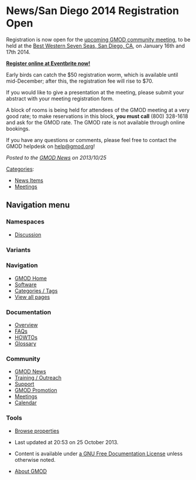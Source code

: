 



<span id="top"></span>




# <span dir="auto">News/San Diego 2014 Registration Open</span>









Registration is now open for the [upcoming GMOD community
meeting](../Jan_2014_GMOD_Meeting "Jan 2014 GMOD Meeting"), to be held
at the <a href="http://www.bw7seas.com/" class="external text"
rel="nofollow">Best Western Seven Seas, San Diego, CA</a>, on January
16th and 17th 2014.

**<a href="https://gmod-sandiego-2014.eventbrite.com/"
class="external text" rel="nofollow">Register online at Eventbrite
now!</a>**

Early birds can catch the \$50 registration worm, which is available
until mid-December; after this, the registration fee will rise to \$70.

If you would like to give a presentation at the meeting, please submit
your abstract with your meeting registration form.

A block of rooms is being held for attendees of the GMOD meeting at a
very good rate; to make reservations in this block, **you must call**
(800) 328-1618 and ask for the GMOD rate. The GMOD rate is not available
through online bookings.

If you have any questions or comments, please feel free to contact the
GMOD helpdesk on help@gmod.org!

  



*Posted to the [GMOD News](../GMOD_News "GMOD News") on 2013/10/25*






[Categories](../Special%3ACategories "Special%3ACategories"):

- [News Items](../Category%3ANews_Items "Category%3ANews Items")
- [Meetings](../Category%3AMeetings "Category%3AMeetings")






## Navigation menu



### Namespaces


- <span id="ca-talk"><a
  href="http://gmod.org/mediawiki/index.php?title=Talk:News/San_Diego_2014_Registration_Open&amp;action=edit&amp;redlink=1"
  accesskey="t"
  title="Discussion about the content page [t]">Discussion</a></span>


### 

### Variants[](#)








<a href="../Main_Page"
style="background-image: url(../../images/GMOD-cogs.png);"
title="Visit the main page"></a>


### Navigation



- <span id="n-GMOD-Home">[GMOD Home](../Main_Page)</span>
- <span id="n-Software">[Software](../GMOD_Components)</span>
- <span id="n-Categories-.2F-Tags">[Categories /
  Tags](../Categories)</span>
- <span id="n-View-all-pages">[View all
  pages](../Special:AllPages)</span>




### Documentation



- <span id="n-Overview">[Overview](../Overview)</span>
- <span id="n-FAQs">[FAQs](../Category%3AFAQ)</span>
- <span id="n-HOWTOs">[HOWTOs](../Category%3AHOWTO)</span>
- <span id="n-Glossary">[Glossary](../Glossary)</span>




### Community



- <span id="n-GMOD-News">[GMOD News](../GMOD_News)</span>
- <span id="n-Training-.2F-Outreach">[Training /
  Outreach](../Training_and_Outreach)</span>
- <span id="n-Support">[Support](../Support)</span>
- <span id="n-GMOD-Promotion">[GMOD Promotion](../GMOD_Promotion)</span>
- <span id="n-Meetings">[Meetings](../Meetings)</span>
- <span id="n-Calendar">[Calendar](../Calendar)</span>




### Tools

- <span id="t-smwbrowselink"><a href="../Special%3ABrowse/News-2FSan_Diego_2014_Registration_Open"
  rel="smw-browse">Browse properties</a></span>



- <span id="footer-info-lastmod">Last updated at 20:53 on 25 October
  2013.</span>
<!-- - <span id="footer-info-viewcount">12,381 page views.</span> -->
- <span id="footer-info-copyright">Content is available under
  <a href="http://www.gnu.org/licenses/fdl-1.3.html" class="external"
  rel="nofollow">a GNU Free Documentation License</a> unless otherwise
  noted.</span>

<!-- -->

- <span id="footer-places-about">[About
  GMOD](../GMOD%3AAbout "GMOD%3AAbout")</span>

<!-- -->




